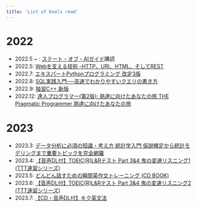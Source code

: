 ```yaml
---
title: 'List of bools read'
---
```



# 2022

- 2022.5 ~ : [ステート・オブ・AIガイド](https://ja.stateofaiguides.com/)購読
- 2022.5: [Webを支える技術 -HTTP、URI、HTML、そしてREST](https://www.amazon.co.jp/Web%E3%82%92%E6%94%AF%E3%81%88%E3%82%8B%E6%8A%80%E8%A1%93-HTTP%E3%80%81URI%E3%80%81HTML%E3%80%81%E3%81%9D%E3%81%97%E3%81%A6REST-WEB-PRESS-plus/dp/4774142042)
- 2022.7: [エキスパートPythonプログラミング 改定3版](https://www.amazon.co.jp/%E3%82%A8%E3%82%AD%E3%82%B9%E3%83%91%E3%83%BC%E3%83%88Python%E3%83%97%E3%83%AD%E3%82%B0%E3%83%A9%E3%83%9F%E3%83%B3%E3%82%B0-%E6%94%B9%E8%A8%823%E7%89%88-Michal-Jaworski/dp/4048930842)
- 2022.8: [SQL実践入門──高速でわかりやすいクエリの書き方](https://www.amazon.co.jp/SQL%E5%AE%9F%E8%B7%B5%E5%85%A5%E9%96%80%E2%94%80%E2%94%80%E9%AB%98%E9%80%9F%E3%81%A7%E3%82%8F%E3%81%8B%E3%82%8A%E3%82%84%E3%81%99%E3%81%84%E3%82%AF%E3%82%A8%E3%83%AA%E3%81%AE%E6%9B%B8%E3%81%8D%E6%96%B9-WEB-DB-PRESS-plus/dp/4774173010/ref=sr_1_1?__mk_ja_JP=%E3%82%AB%E3%82%BF%E3%82%AB%E3%83%8A&crid=1HZ5EM9C3L2AO&keywords=SQL%E5%AE%9F%E8%B7%B5%E5%85%A5%E9%96%80&qid=1661566735&s=books&sprefix=sql%E5%AE%9F%E8%B7%B5%E5%85%A5%E9%96%80%2Cstripbooks%2C301&sr=1-1)
- 2022.9: [独習C++ 新版](https://www.amazon.co.jp/%E7%8B%AC%E7%BF%92C-%E6%96%B0%E7%89%88-%E9%AB%98%E6%A9%8B-%E8%88%AA%E5%B9%B3/dp/4798150231/ref=sr_1_1?__mk_ja_JP=%E3%82%AB%E3%82%BF%E3%82%AB%E3%83%8A&crid=2941DERUFU8HA&keywords=%E7%8B%AC%E7%BF%92C%2B%2B&qid=1665488602&qu=eyJxc2MiOiIyLjI4IiwicXNhIjoiMS41MiIsInFzcCI6IjEuNDYifQ%3D%3D&s=books&sprefix=%E7%8B%AC%E7%BF%92c+%2Cstripbooks%2C206&sr=1-1)
- 2022.12: [達人プログラマー(第2版): 熟達に向けたあなたの旅 THE Pragmatic Programmer 熟達に向けたあなたの旅](https://www.amazon.co.jp/gp/product/4274226298/ref=ppx_yo_dt_b_search_asin_title?ie=UTF8&psc=1)

# 2023

- 2023.3: [データ分析に必須の知識・考え方 統計学入門 仮説検定から統計モデリングまで重要トピックを完全網羅](https://www.amazon.co.jp/gp/product/4802613199/ref=ppx_yo_dt_b_search_asin_title?ie=UTF8&psc=1)
- 2023.4: [【音声DL付】TOEIC(R)L&Rテスト Part 3&4 鬼の変速リスニング1 (TTT速習シリーズ)](https://www.amazon.co.jp/TOEIC-R%E3%83%86%E3%82%B9%E3%83%88-Part-%E9%AC%BC%E3%81%AE%E5%A4%89%E9%80%9F%E3%83%AA%E3%82%B9%E3%83%8B%E3%83%B3%E3%82%B01-TTT%E9%80%9F%E7%BF%92%E3%82%B7%E3%83%AA%E3%83%BC%E3%82%BA/dp/4757430752/ref=pd_bxgy_sccl_1/357-1500705-1544046?pd_rd_w=VHQBz&content-id=amzn1.sym.bc57a5ab-9f02-4944-8c5c-9e1696e0d32c&pf_rd_p=bc57a5ab-9f02-4944-8c5c-9e1696e0d32c&pf_rd_r=35MDHSXA5ST86M08BX3X&pd_rd_wg=1s8Lp&pd_rd_r=c5777317-a5c9-4ed3-81bb-2e4c059f21aa&pd_rd_i=4757430752&psc=1)
- 2023.5: [どんどん話すための瞬間英作文トレーニング (CD BOOK)](https://www.amazon.co.jp/%E3%81%A9%E3%82%93%E3%81%A9%E3%82%93%E8%A9%B1%E3%81%99%E3%81%9F%E3%82%81%E3%81%AE%E7%9E%AC%E9%96%93%E8%8B%B1%E4%BD%9C%E6%96%87%E3%83%88%E3%83%AC%E3%83%BC%E3%83%8B%E3%83%B3%E3%82%B0-CD-BOOK-%E6%A3%AE%E6%B2%A2-%E6%B4%8B%E4%BB%8B/dp/4860641345/ref=pd_bxgy_sccl_1/357-1500705-1544046?pd_rd_w=TUnZ2&content-id=amzn1.sym.bc57a5ab-9f02-4944-8c5c-9e1696e0d32c&pf_rd_p=bc57a5ab-9f02-4944-8c5c-9e1696e0d32c&pf_rd_r=767KC6ZVVNW4N3R2HQ2G&pd_rd_wg=iFgcA&pd_rd_r=9f0fbe61-3689-4e79-87d2-1cafc75f4dbf&pd_rd_i=4860641345&psc=1)
- 2023.6: [【音声DL付】TOEIC(R)L&Rテスト Part 3&4 鬼の変速リスニング2 (TTT速習シリーズ)](https://www.amazon.co.jp/TOEIC-R%E3%83%86%E3%82%B9%E3%83%88-Part-%E9%AC%BC%E3%81%AE%E5%A4%89%E9%80%9F%E3%83%AA%E3%82%B9%E3%83%8B%E3%83%B3%E3%82%B02-TTT%E9%80%9F%E7%BF%92%E3%82%B7%E3%83%AA%E3%83%BC%E3%82%BA/dp/4757430760/ref=pd_bxgy_sccl_1/357-1500705-1544046?pd_rd_w=fRD18&content-id=amzn1.sym.bc57a5ab-9f02-4944-8c5c-9e1696e0d32c&pf_rd_p=bc57a5ab-9f02-4944-8c5c-9e1696e0d32c&pf_rd_r=R7ZPP5N4RV99T6NNX8MB&pd_rd_wg=aAzQ4&pd_rd_r=ed2dd73d-d1b8-4617-a983-7a704f4ac0d6&pd_rd_i=4757430760&psc=1)
- 2023.7: [【CD・音声DL付】キク英文法](https://www.amazon.co.jp/%E3%82%AD%E3%82%AF%E8%8B%B1%E6%96%87%E6%B3%95-%E8%8B%B1%E8%AA%9E%E3%81%AE%E8%B6%85%E4%BA%BA%E3%81%AB%E3%81%AA%E3%82%8B-%E3%82%A2%E3%83%AB%E3%82%AF%E5%AD%A6%E5%8F%82%E3%82%B7%E3%83%AA%E3%83%BC%E3%82%BA-%E4%B8%80%E6%9D%89-%E6%AD%A6%E5%8F%B2/dp/4757412118)
